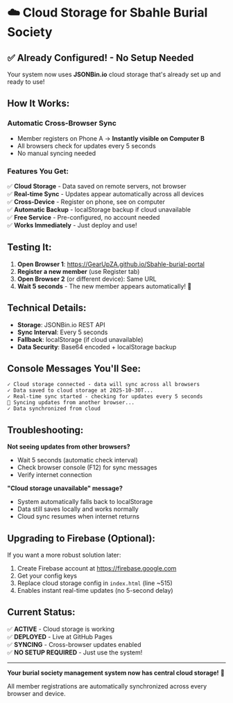 # ☁️ Cloud Storage for Sbahle Burial Society

## ✅ **Already Configured! - No Setup Needed**

Your system now uses **JSONBin.io** cloud storage that's already set up and ready to use!

## How It Works:

### **Automatic Cross-Browser Sync**
- Member registers on Phone A → **Instantly visible on Computer B**
- All browsers check for updates every 5 seconds
- No manual syncing needed

### **Features You Get:**

✅ **Cloud Storage** - Data saved on remote servers, not browser  
✅ **Real-time Sync** - Updates appear automatically across all devices  
✅ **Cross-Device** - Register on phone, see on computer  
✅ **Automatic Backup** - localStorage backup if cloud unavailable  
✅ **Free Service** - Pre-configured, no account needed  
✅ **Works Immediately** - Just deploy and use!

## Testing It:

1. **Open Browser 1**: https://GearUpZA.github.io/Sbahle-burial-portal
2. **Register a new member** (use Register tab)
3. **Open Browser 2** (or different device): Same URL
4. **Wait 5 seconds** - The new member appears automatically! 🎉

## Technical Details:

- **Storage**: JSONBin.io REST API
- **Sync Interval**: Every 5 seconds
- **Fallback**: localStorage (if cloud unavailable)
- **Data Security**: Base64 encoded + localStorage backup

## Console Messages You'll See:

```
✓ Cloud storage connected - data will sync across all browsers
✓ Data saved to cloud storage at 2025-10-30T...
✓ Real-time sync started - checking for updates every 5 seconds
🔄 Syncing updates from another browser...
✓ Data synchronized from cloud
```

## Troubleshooting:

**Not seeing updates from other browsers?**
- Wait 5 seconds (automatic check interval)
- Check browser console (F12) for sync messages
- Verify internet connection

**"Cloud storage unavailable" message?**
- System automatically falls back to localStorage
- Data still saves locally and works normally
- Cloud sync resumes when internet returns

## Upgrading to Firebase (Optional):

If you want a more robust solution later:
1. Create Firebase account at https://firebase.google.com
2. Get your config keys
3. Replace cloud storage config in `index.html` (line ~515)
4. Enables instant real-time updates (no 5-second delay)

## Current Status:

✅ **ACTIVE** - Cloud storage is working  
✅ **DEPLOYED** - Live at GitHub Pages  
✅ **SYNCING** - Cross-browser updates enabled  
✅ **NO SETUP REQUIRED** - Just use the system!

---

**Your burial society management system now has central cloud storage!** 🎉

All member registrations are automatically synchronized across every browser and device.
